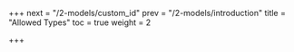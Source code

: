 +++
next = "/2-models/custom_id"
prev = "/2-models/introduction"
title = "Allowed Types"
toc = true
weight = 2

+++

